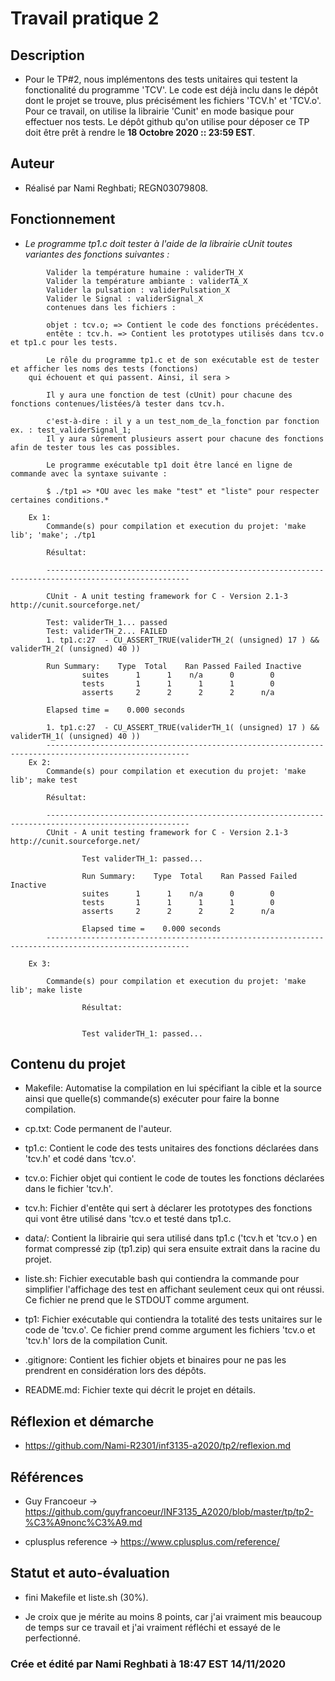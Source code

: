  # Travail pratique 2

   ## Description
 
   - Pour le TP#2, nous implémentons des tests unitaires qui testent la fonctionalité du programme 'TCV'.
     Le code est déjà inclu dans le dépôt dont le projet se trouve, plus précisément les fichiers 'TCV.h'
     et 'TCV.o'. Pour ce travail, on utilise la librairie 'Cunit' en mode basique pour effectuer nos tests.
     Le dépôt github qu'on utilise pour déposer ce TP doit être prêt à rendre le **18 Octobre 2020 :: 23:59 EST**.       
 
   ## Auteur

   - Réalisé par Nami Reghbati; REGN03079808.

   ## Fonctionnement

   - *Le programme tp1.c doit tester à l'aide de la librairie cUnit toutes variantes des fonctions suivantes :*

```
        Valider la température humaine : validerTH_X
        Valider la température ambiante : validerTA_X
        Valider la pulsation : validerPulsation_X
        Valider le Signal : validerSignal_X
        contenues dans les fichiers :

        objet : tcv.o; => Contient le code des fonctions précédentes.
        entête : tcv.h. => Contient les prototypes utilisés dans tcv.o et tp1.c pour les tests.

        Le rôle du programme tp1.c et de son exécutable est de tester et afficher les noms des tests (fonctions)
	qui échouent et qui passent. Ainsi, il sera >

        Il y aura une fonction de test (cUnit) pour chacune des fonctions contenues/listées/à tester dans tcv.h.

        c'est-à-dire : il y a un test_nom_de_la_fonction par fonction ex. : test_validerSignal_1;
        Il y aura sûrement plusieurs assert pour chacune des fonctions afin de tester tous les cas possibles.

        Le programme exécutable tp1 doit être lancé en ligne de commande avec la syntaxe suivante :

        $ ./tp1 => *OU avec les make "test" et "liste" pour respecter certaines conditions.*

	Ex 1:
		Commande(s) pour compilation et execution du projet: 'make lib'; 'make'; ./tp1 
		
		Résultat:

		------------------------------------------------------------------------------------------------------ 

		CUnit - A unit testing framework for C - Version 2.1-3 http://cunit.sourceforge.net/

		Test: validerTH_1... passed
		Test: validerTH_2... FAILED
		1. tp1.c:27  - CU_ASSERT_TRUE(validerTH_2( (unsigned) 17 ) && validerTH_2( (unsigned) 40 ))

   		Run Summary:    Type  Total    Ran Passed Failed Inactive
              	suites      1      1    n/a      0        0
               	tests       1      1      1      1        0
             	asserts     2      2      2      2      n/a

		Elapsed time =    0.000 seconds
		
		1. tp1.c:27  - CU_ASSERT_TRUE(validerTH_1( (unsigned) 17 ) && validerTH_1( (unsigned) 40 ))
		------------------------------------------------------------------------------------------------------
	Ex 2:
		Commande(s) pour compilation et execution du projet: 'make lib'; make test
		
		Résultat:

		------------------------------------------------------------------------------------------------------
		CUnit - A unit testing framework for C - Version 2.1-3 http://cunit.sourceforge.net/

                Test validerTH_1: passed...

                Run Summary:    Type  Total    Ran Passed Failed Inactive
                suites      1      1    n/a      0        0
                tests       1      1      1      1        0
                asserts     2      2      2      2      n/a

                Elapsed time =    0.000 seconds
		------------------------------------------------------------------------------------------------------

	Ex 3:

		Commande(s) pour compilation et execution du projet: 'make lib'; make liste

                Résultat:


                Test validerTH_1: passed...

```

   ## Contenu du projet

   - Makefile: Automatise la compilation en lui spécifiant la cible et la source ainsi que quelle(s) commande(s)
		exécuter pour faire la bonne compilation.

   - cp.txt: Code permanent de l'auteur.

   - tp1.c: Contient le code des tests unitaires des fonctions déclarées dans 'tcv.h' et codé dans 'tcv.o'.

   - tcv.o: Fichier objet qui contient le code de toutes les fonctions déclarées dans le fichier 'tcv.h'.

   - tcv.h: Fichier d'entête qui sert à déclarer les prototypes des fonctions qui vont être utilisé dans 'tcv.o
	et testé dans tp1.c.

   - data/: Contient la librairie qui sera utilisé dans tp1.c ('tcv.h et 'tcv.o ) en format compressé zip (tp1.zip)
	qui sera ensuite extrait dans la racine du projet.

   - liste.sh: Fichier executable bash qui contiendra la commande pour simplifier l'affichage des test en affichant
	seulement ceux qui ont réussi. Ce fichier ne prend que le STDOUT comme argument.
	
   - tp1: Fichier exécutable qui contiendra la totalité des tests unitaires sur le code de 'tcv.o'. Ce fichier
	prend comme argument les fichiers 'tcv.o et 'tcv.h' lors de la compilation Cunit.

   - .gitignore: Contient les fichier objets et binaires pour ne pas les prendrent en considération lors des dépôts.  

   - README.md: Fichier texte qui décrit le projet en détails.
   
   ## Réflexion et démarche
   
   - https://github.com/Nami-R2301/inf3135-a2020/tp2/reflexion.md

   ## Références

   - Guy Francoeur -> https://github.com/guyfrancoeur/INF3135_A2020/blob/master/tp/tp2-%C3%A9nonc%C3%A9.md
       
   - cplusplus reference -> https://www.cplusplus.com/reference/


   ## Statut et auto-évaluation

   - fini Makefile et liste.sh (30%).

   - Je croix que je mérite au moins 8 points, car j'ai vraiment mis beaucoup de temps sur ce travail et
     j'ai vraiment réfléchi et essayé de le perfectionné.


### Crée et édité par Nami Reghbati à 18:47 EST 14/11/2020
